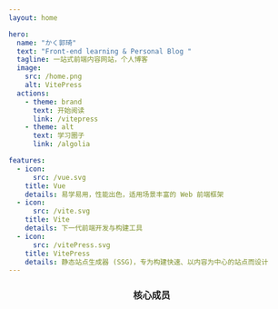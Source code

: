 ```yaml
---
layout: home

hero:  
  name: "かく郭琦" 
  text: "Front-end learning & Personal Blog "
  tagline: 一站式前端内容网站，个人博客
  image:
    src: /home.png
    alt: VitePress
  actions:
    - theme: brand
      text: 开始阅读
      link: /vitepress
    - theme: alt
      text: 学习圈子
      link: /algolia

features:
  - icon: 
      src: /vue.svg
    title: Vue
    details: 易学易用，性能出色，适用场景丰富的 Web 前端框架
  - icon: 
      src: /vite.svg
    title: Vite
    details: 下一代前端开发与构建工具
  - icon: 
      src: /vitePress.svg
    title: VitePress
    details: 静态站点生成器 (SSG)，专为构建快速、以内容为中心的站点而设计
---
```




<script setup>

import { VPTeamMembers } from 'vitepress/theme'

const members = [
  {
    avatar: '/logo.jpg',
    name: 'かく郭琦',
    title: 'Creator By',
    links: [
      { icon: 'github', link: 'https://github.com/guoqiGG' },
      { icon: "instagram", link: "https://www.instagram.com/o" }
    ]
  },
 {
    avatar: 'https://www.github.com/yyx990803.png',
    name: 'Evan You',
    title: 'Creator',
    links: [
      { icon: 'github', link: 'https://github.com/yyx990803' },
      { icon: 'twitter', link: 'https://twitter.com/youyuxi' },
    ]
  },
]
</script>

<div style="text-align:center;"><h3>核心成员</h3></div>

<VPTeamMembers class="member" size="small" :members="members" />
